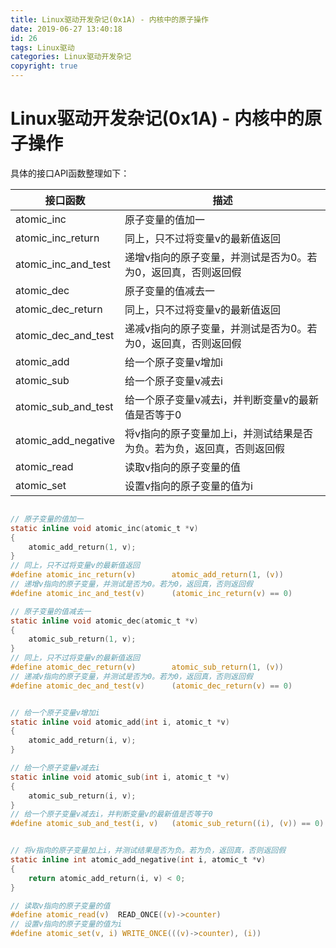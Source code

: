 ```yaml
---
title: Linux驱动开发杂记(0x1A) - 内核中的原子操作
date: 2019-06-27 13:40:18
id: 26
tags: Linux驱动
categories: Linux驱动开发杂记
copyright: true
---
```


# Linux驱动开发杂记(0x1A) - 内核中的原子操作

具体的接口API函数整理如下：

| 接口函数            | 描述                                                         |
| ------------------- | ------------------------------------------------------------ |
| atomic_inc          | 原子变量的值加一                                             |
| atomic_inc_return   | 同上，只不过将变量v的最新值返回                              |
| atomic_inc_and_test | 递增v指向的原子变量，并测试是否为0。若为0，返回真，否则返回假 |
| atomic_dec          | 原子变量的值减去一                                           |
| atomic_dec_return   | 同上，只不过将变量v的最新值返回                              |
| atomic_dec_and_test | 递减v指向的原子变量，并测试是否为0。若为0，返回真，否则返回假 |
| atomic_add          | 给一个原子变量v增加i                                         |
| atomic_sub          | 给一个原子变量v减去i                                         |
| atomic_sub_and_test | 给一个原子变量v减去i，并判断变量v的最新值是否等于0           |
| atomic_add_negative | 将v指向的原子变量加上i，并测试结果是否为负。若为负，返回真，否则返回假 |
| atomic_read         | 读取v指向的原子变量的值                                      |
| atomic_set          | 设置v指向的原子变量的值为i                                   |

 

```c

// 原子变量的值加一
static inline void atomic_inc(atomic_t *v)
{
	atomic_add_return(1, v);
}
// 同上，只不过将变量v的最新值返回
#define atomic_inc_return(v)		atomic_add_return(1, (v))
// 递增v指向的原子变量，并测试是否为0。若为0，返回真，否则返回假
#define atomic_inc_and_test(v)		(atomic_inc_return(v) == 0)

// 原子变量的值减去一
static inline void atomic_dec(atomic_t *v)
{
	atomic_sub_return(1, v);
}
// 同上，只不过将变量v的最新值返回
#define atomic_dec_return(v)		atomic_sub_return(1, (v))
// 递减v指向的原子变量，并测试是否为0。若为0，返回真，否则返回假
#define atomic_dec_and_test(v)		(atomic_dec_return(v) == 0)


// 给一个原子变量v增加i
static inline void atomic_add(int i, atomic_t *v)
{
	atomic_add_return(i, v);
}

// 给一个原子变量v减去i
static inline void atomic_sub(int i, atomic_t *v)
{
	atomic_sub_return(i, v);
}
// 给一个原子变量v减去i，并判断变量v的最新值是否等于0
#define atomic_sub_and_test(i, v)	(atomic_sub_return((i), (v)) == 0)


// 将v指向的原子变量加上i，并测试结果是否为负。若为负，返回真，否则返回假
static inline int atomic_add_negative(int i, atomic_t *v)
{
	return atomic_add_return(i, v) < 0;
}

// 读取v指向的原子变量的值
#define atomic_read(v)	READ_ONCE((v)->counter)
// 设置v指向的原子变量的值为i
#define atomic_set(v, i) WRITE_ONCE(((v)->counter), (i))

```

